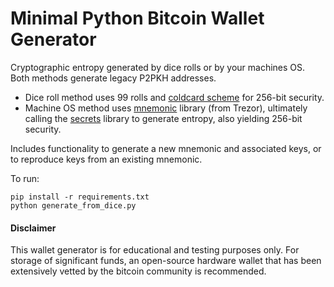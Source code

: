 # Minimal Python Bitcoin Wallet Generator

Cryptographic entropy generated by dice rolls or by your machines OS. Both methods generate legacy P2PKH addresses.

- Dice roll method uses 99 rolls and [coldcard scheme](https://coldcard.com/docs/verifying-dice-roll-math/) for 256-bit security.
- Machine OS method uses [mnemonic](https://pypi.org/project/mnemonic/) library (from Trezor), ultimately calling the [secrets](https://docs.python.org/3/library/secrets.html) library to generate entropy, also yielding 256-bit security.

Includes functionality to generate a new mnemonic and associated keys, or to reproduce keys from an existing mnemonic.

To run:
```
pip install -r requirements.txt
python generate_from_dice.py
```


#### Disclaimer
This wallet generator is for educational and testing purposes only. For storage of significant funds, an open-source hardware wallet that has been extensively vetted by the bitcoin community is recommended.

